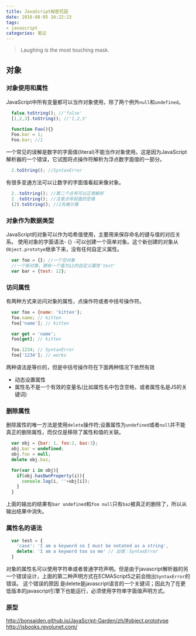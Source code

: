 ```yaml
---
title: JavaScript秘密花园
date: 2016-08-05 16:22:23
tags:
- javascript
categories: 笔记
---
```

> Laughing is the most touching mask.

## 对象

### 对象使用和属性
JavaScript中所有变量都可以当作对象使用，除了两个例外`null`和`undefined`。
```javascript
  false.toString(); //'false'
  [1,2,3].toString(); //'1,2,3'

  function Foo(){}
  Foo.bar = 1;
  Foo.bar; //1
```
一个常见的误解是数字的字面值(literal)不能当作对象使用。这是因为JavaScript解析器的一个错误，它试图将点操作符解析为浮点数字面值的一部分。
```javascript
  2.toString(); //SyntaxError
```
有很多变通方法可以让数字的字面值看起来像对象。
```javascript
  2..toString(); //第二个点号可以正常解析
  2 .toString(); //注意点号前面的空格
  (2).toString(); //2先被计算
```

### 对象作为数据类型
JavaScript的对象可以作为哈希值使用，主要用来保存命名的键与值的对应关系。
使用对象的字面语法- {} -可以创建一个简单对象。这个新创建的对象从`Object.prototye`继承下来，没有任何自定义属性。
```javascript
  var foo = {}; //一个空对象
  //一个新对象，拥有一个值为12的自定义属性'test'
  var bar = {test: 12};
```

### 访问属性
有两种方式来访问对象的属性，点操作符或者中括号操作符。
```javascript
  var foo = {name: 'kitten'};
  foo.name; // kitten
  foo['name']; // kitten

  var get = 'name';
  foo[get]; // kitten

  foo.1234; // SyntaxError
  foo['1234']; // works
```
两种语法是等价的，但是中括号操作符在下面两种情况下依然有效
 - 动态设置属性
 - 属性名不是一个有效的变量名(比如属性名中包含空格，或者属性名是JS的关键词)

### 删除属性
删除属性的唯一方法是使用`delete`操作符;设置属性为`undefined`或者`null`并不能真正的删除属性，而仅仅是移除了属性和值的关联。
```javascript
  var obj = {bar: 1, foo:2, baz:3};
  obj.bar = undefined;
  obj.foo = null;
  delete obj.baz;

  for(var i in obj){
    if(obj.hasOwnProperty(i)){
      console.log(i, ''+obj[i]);
    }
  }
```
上面的输出的结果有`bar undefined`和`foo null`只有`baz`被真正的删除了，所以从输出结果中消失。

### 属性名的语法
```javascript
  var test = {
    'case': 'I am a keyword so I must be notated as a string',
    delete: 'I am a keyword too so me' // 出错：SyntaxError
  }
```
对象的属性名可以使用字符串或者普通字符声明。但是由于javascript解析器的另一个错误设计，上面的第二种声明方式在ECMAScript5之前会抛出`SyntaxError`的错误。
这个错误的原因 是delete是javascript语言的一个关键词；因此为了在更低版本的javascript引擎下也能运行，必须使用字符串字面值声明方式。

### 原型
http://bonsaiden.github.io/JavaScript-Garden/zh/#object.prototype
http://jsbooks.revolunet.com/
